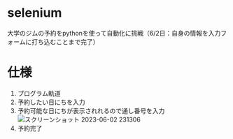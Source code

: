 # selenium
大学のジムの予約をpythonを使って自動化に挑戦（6/2日：自身の情報を入力フォームに打ち込むことまで完了）
# 仕様
1. プログラム軌道
2. 予約したい日にちを入力
3. 予約可能な日にちが表示されれるので通し番号を入力
![スクリーンショット 2023-06-02 231306](https://github.com/rRmaru/selenium/assets/104064753/8d81c0a7-414d-4633-b33a-62911d54c4f9)
5. 予約完了

